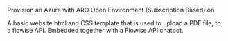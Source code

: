 
Provision an Azure with ARO Open Environment (Subscription Based) on 

A basic website html and CSS template that is used to upload a PDF file, to a flowise API. Embedded together with a Flowise API chatbot. 
